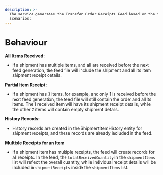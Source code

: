 ```yaml
---
description: >-
  The service generates the Transfer Order Receipts Feed based on the following
  scenarios:
---
```


# Behaviour

**All Items Received:**

* If a shipment has multiple items, and all are received before the next feed generation, the feed file will include the shipment and all its item shipment receipt details.

**Partial Item Receipt:**

* If a shipment has 3 items, for example, and only 1 is received before the next feed generation, the feed file will still contain the order and all its items. The 1 received item will have its shipment receipt details, while the other 2 items will contain empty shipment details.

**History Records:**

* History records are created in the ShipmentItemHistory entity for shipment receipts, and these records are already included in the feed.

**Multiple Receipts for an Item:**

* If a shipment item has multiple receipts, the feed will create records for all receipts. In the feed, the `totalReceivedQuantity` in the `shipmentItems` list will reflect the overall quantity, while individual receipt details will be included in `shipmentReceipts` inside the `shipmentItems` list.
